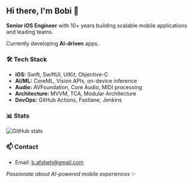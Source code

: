 ## Hi there, I'm Bobi 👋

**Senior iOS Engineer** with 10+ years building scalable mobile applications and leading teams.

Currently developing **AI-driven** apps.

### 🛠️ Tech Stack
- **iOS:** Swift, SwiftUI, UIKit, Objective-C
- **AI/ML:** CoreML, Vision APIs, on-device inference  
- **Audio:** AVFoundation, Core Audio, MIDI processing
- **Architecture:** MVVM, TCA, Modular Architecture
- **DevOps:** GitHub Actions, Fastlane, Jenkins

### 📊 Stats
![GitHub stats](https://github-readme-stats.vercel.app/api?username=YourGitHubUsername&show_icons=true&theme=dark)

### 📫 Contact
- Email: b.afsheh@gmail.com

*Passionate about AI-powered mobile experiences* ✨
